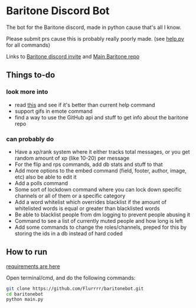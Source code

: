 # Baritone Discord Bot
The bot for the Baritone discord, made in python cause that's all I know.

Please submit prs cause this is probably really poorly made. (see [help.py](cogs/help.py) for all commands)

Links to [Baritone discord invite](https://discord.gg/s6fRBAUpmr) and [Main Baritone repo](https://github.com/cabaletta/baritone)
## Things to-do
### look more into
*   read [this](https://gist.github.com/InterStella0/b78488fb28cadf279dfd3164b9f0cf96) and see if it's better than current help command
*   support gifs in emote command
*   find a way to use the GitHub api and stuff to get info about the baritone repo
### can probably do
*   Have a xp/rank system where it either tracks total messages, or you get random amount of xp (like 10-20) per message
*   For the flip and rps commands, add db stats and stuff to that
*   Add more options to the embed command (field, footer, author, image, etc) also be able to edit it
*   Add a polls command
*   Some sort of lockdown command where you can lock down specific channels or all of them or a specific category
*   Add a word whitelist which overrides blacklist if the amount of whitelisted words is equal or greater than blacklisted words
*   Be able to blacklist people from dm logging to prevent people abusing it
*   Command to see a list of currently muted people and how long is left
*   Add some commands to change the roles/channels, preped for this by storing the ids in a db instead of hard coded
## How to run
[requirements are here](requirements.txt)

Open terminal/cmd, and do the following commands:
```bash
git clone https://github.com/Flurrrr/baritonebot.git
cd baritonebot
python main.py
```
